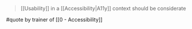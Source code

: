 > [[Usability]] in a [[Accessibility|A11y]] context should be considerate

 #quote by trainer of [[0 - Accessibility]]